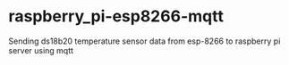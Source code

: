 # raspberry_pi-esp8266-mqtt
Sending ds18b20 temperature sensor data from esp-8266 to raspberry pi server using mqtt
